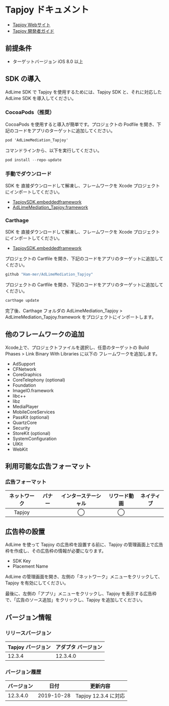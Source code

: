 # Tapjoy ドキュメント
- [Tapjoy Webサイト](https://www.tapjoy.com/)
- [Tapjoy 開発者ガイド](https://dev.tapjoy.com/sdk-integration/ios/getting-started-guide-publishers-ios/)

## 前提条件
- ターゲットバージョン iOS 8.0 以上

## SDK の導入
AdLime SDK で Tapjoy を使用するためには、Tapjoy SDK と、それに対応した AdLime SDK を導入してください。

### CocoaPods（推奨）

CocoaPods を使用すると導入が簡単です。プロジェクトの Podfile を開き、下記のコードをアプリのターゲットに追加してください。
```objectivec
pod 'AdLimeMediation_Tapjoy'
```

コマンドラインから、以下を実行してください。
```objectivec
pod install --repo-update
```

### 手動でダウンロード
SDK を 直接ダウンロードして解凍し、フレームワークを Xcode プロジェクトにインポートしてください。
- [TapjoySDK.embeddedframework](https://s3.amazonaws.com/tapjoy/sdks/TapjoySDK_iOS_v12.3.4.zip)
- [AdLimeMediation_Tapjoy.framework](https://github.com/Ham-mer/AdLime-iOS-Pub/raw/master/DownloadZip/AdLimeMediation_Tapjoy/12.3.4.0.zip)

### Carthage
SDK を 直接ダウンロードして解凍し、フレームワークを Xcode プロジェクトにインポートしてください。
- [TapjoySDK.embeddedframework](https://s3.amazonaws.com/tapjoy/sdks/TapjoySDK_iOS_v12.3.4.zip)

プロジェクトの Cartfile を開き、下記のコードをアプリのターゲットに追加してください。
```objectivec
github "Ham-mer/AdLimeMediation_Tapjoy"
```

プロジェクトの Cartfile を開き、下記のコードをアプリのターゲットに追加してください。
```objectivec
carthage update
```

完了後、Carthage フォルダの AdLimeMediation_Tapjoy > AdLimeMediation_Tapjoy.framework をプロジェクトにインポートします。

## 他のフレームワークの追加
Xcode上で、プロジェクトファイルを選択し、任意のターゲットの Build Phases > Link Binary With Libraries に以下の フレームワークを追加します。

- AdSupport
- CFNetwork
- CoreGraphics
- CoreTelephony  (optional)
- Foundation
- ImageIO.framework
- libc++
- libz
- MediaPlayer
- MobileCoreServices
- PassKit     (optional)
- QuartzCore    
- Security
- StoreKit     (optional)
- SystemConfiguration
- UIKit
- WebKit

## 利用可能な広告フォーマット

### 広告フォーマット
|ネットワーク|バナー|インターステーシャル|リワード動画|ネイティブ|
|:--------:|:---:|:--------------:|:---------:|:------:|
|Tapjoy    |     | ◯              |    ◯      |        |


## 広告枠の設置

AdLime を使って Tapjoy の広告枠を設置する前に、Tapjoy の管理画面上で広告枠を作成し、その広告枠の情報が必要になります。
- SDK Key
- Placement Name

AdLime の管理画面を開き、左側の「ネットワーク」メニューをクリックして、Tapjoy を有効にしてください。

最後に、左側の「アプリ」メニューをクリックし、Tapjoy を表示する広告枠で、「広告のソース追加」をクリックし、Tapjoy を追加してください。

## バージョン情報

### リリースバージョン
| Tapjoy バージョン | アダプタ バージョン |
|:-----------------|:----------------|
| 12.3.4           | 12.3.4.0        |

### バージョン履歴
| バージョン        | 日付       | 更新内容                           |
|-----------------|------------|----------------------------------|
| 12.3.4.0        | 2019-10-28 | Tapjoy 12.3.4  に対応             |